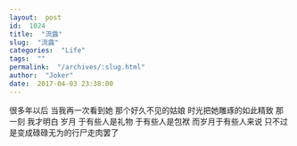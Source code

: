 ```yaml
---
layout:  post
id:  1024
title:  "流露"
slug:  "流露"
categories:  "Life"
tags:  ""
permalink:  "/archives/:slug.html"
author:  "Joker"
date:  2017-04-03 23:38:00
---
```




很多年以后
当我再一次看到她
那个好久不见的姑娘
时光把她雕琢的如此精致
那一刻
我才明白
岁月
于有些人是礼物
于有些人是包袱
而岁月于有些人来说
只不过是变成碌碌无为的行尸走肉罢了